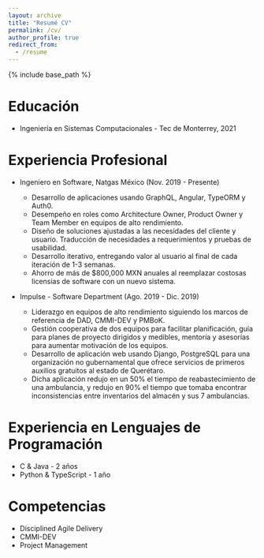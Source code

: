 ```yaml
---
layout: archive
title: "Resumé CV"
permalink: /cv/
author_profile: true
redirect_from:
  - /resume
---
```


{% include base_path %}

Educación
======
* Ingeniería en Sistemas Computacionales - Tec de Monterrey, 2021

Experiencia Profesional
======
* Ingeniero en Software, Natgas México (Nov. 2019 - Presente)
  * Desarrollo de aplicaciones usando GraphQL, Angular, TypeORM y Auth0.
  * Desempeño en roles como Architecture Owner, Product Owner y Team Member en equipos de alto rendimiento.
  * Diseño de soluciones ajustadas a las necesidades del cliente y usuario. Traducción de necesidades a requerimientos y pruebas de usabilidad.
  * Desarrollo iterativo, entregando valor al usuario al final de cada iteración de 1-3 semanas.
  * Ahorro de más de $800,000 MXN anuales al reemplazar costosas licensias de software con un nuevo sistema.

* Impulse - Software Department (Ago. 2019 - Dic. 2019)
  * Liderazgo en equipos de alto rendimiento siguiendo los marcos de referencia de DAD, CMMI-DEV y PMBoK.
  * Gestión cooperativa de dos equipos para facilitar planificación, guía para planes de proyecto dirigidos y medibles, mentoría y asesorías para aumentar motivación de los equipos.
  * Desarrollo de aplicación web usando Django, PostgreSQL para una organización no gubernamental que ofrece servicios de primeros auxilios gratuitos al estado de Querétaro.
  * Dicha aplicación redujo en un 50% el tiempo de reabastecimiento de una ambulancia, y redujo en 90% el tiempo que tomaba encontrar inconsistencias entre inventarios del almacén y sus 7 ambulancias.
  
Experiencia en Lenguajes de Programación
======
* C & Java - 2 años
* Python & TypeScript - 1 año

Competencias
======
* Disciplined Agile Delivery
* CMMI-DEV
* Project Management
